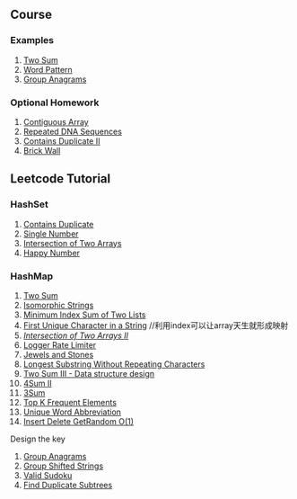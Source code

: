 ## Course
### Examples
1. [Two Sum](https://leetcode.com/problems/two-sum/)
2. [Word Pattern](https://leetcode.com/problems/word-pattern/)
3. [Group Anagrams](https://leetcode.com/problems/group-anagrams/)

### Optional Homework
1. [Contiguous Array](https://leetcode.com/problems/contiguous-array/#/description)
2. [Repeated DNA Sequences](https://leetcode.com/problems/repeated-dna-sequences/#/description)
3. [Contains Duplicate II](https://leetcode.com/problems/contains-duplicate-ii/#/description)
4. [Brick Wall](https://leetcode.com/problems/brick-wall/#/description)



## Leetcode Tutorial
### HashSet
1. [Contains Duplicate](https://leetcode.com/problems/contains-duplicate/)
2. [Single Number](https://leetcode.com/problems/single-number/)
3. [Intersection of Two Arrays](https://leetcode.com/problems/intersection-of-two-arrays/)
4. [Happy Number](https://leetcode.com/problems/happy-number/)

### HashMap
1. [Two Sum](https://leetcode.com/problems/two-sum/)
2. [Isomorphic Strings](https://leetcode.com/problems/isomorphic-strings/) 
3. [Minimum Index Sum of Two Lists](https://leetcode.com/problems/minimum-index-sum-of-two-lists/) 
4. [First Unique Character in a String](https://leetcode.com/problems/first-unique-character-in-a-string/) //利用index可以让array天生就形成映射
5. *[Intersection of Two Arrays II](https://leetcode.com/problems/intersection-of-two-arrays-ii/)*
6. [Logger Rate Limiter](https://leetcode.com/problems/logger-rate-limiter/)
7. [Jewels and Stones](https://leetcode.com/problems/jewels-and-stones/)
8. [Longest Substring Without Repeating Characters](https://leetcode.com/problems/longest-substring-without-repeating-characters/)
9. [Two Sum III - Data structure design](https://leetcode.com/problems/two-sum-iii-data-structure-design/)
10. [4Sum II](https://leetcode.com/problems/4sum-ii/)
11. [3Sum](https://leetcode.com/problems/3sum/)
12. [Top K Frequent Elements](https://leetcode.com/problems/top-k-frequent-elements/)
13. [Unique Word Abbreviation](https://leetcode.com/problems/unique-word-abbreviation/)
14. [Insert Delete GetRandom O(1)](https://leetcode.com/problems/insert-delete-getrandom-o1/)

Design the key
1. [Group Anagrams](https://leetcode.com/problems/group-anagrams/)
2. [Group Shifted Strings](https://leetcode.com/problems/group-shifted-strings/)
3. [Valid Sudoku](https://leetcode.com/problems/valid-sudoku/)
4. [Find Duplicate Subtrees](https://leetcode.com/problems/find-duplicate-subtrees/)
